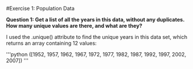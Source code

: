 #Exercise 1: Population Data

**Question 1: Get a list of all the years in this data, without any duplicates. How many unique values are there, and what are they?**

I used the .unique() attribute to find the unique years in this data set, which returns an array containing 12 values: 

'''python
([1952, 1957, 1962, 1967, 1972, 1977, 1982, 1987, 1992, 1997, 2002, 2007]) 
'''
